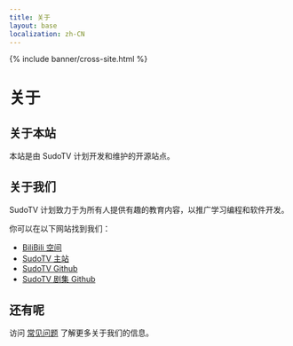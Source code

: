 ```yaml
---
title: 关于
layout: base
localization: zh-CN
---
```


{% include banner/cross-site.html %}

# 关于

## 关于本站

本站是由 SudoTV 计划开发和维护的开源站点。

## 关于我们

SudoTV 计划致力于为所有人提供有趣的教育内容，以推广学习编程和软件开发。

你可以在以下网站找到我们：

- [BiliBili 空间](https://space.bilibili.com/351184)
- [SudoTV 主站](https://sudo.tv)
- [SudoTV Github](https://github.com/SudoTV)
- [SudoTV 剧集 Github](https://github.com/SudoTVSeries)

## 还有呢

访问 [常见问题](https://sudo.tv/frequently-asked-questions) 了解更多关于我们的信息。
